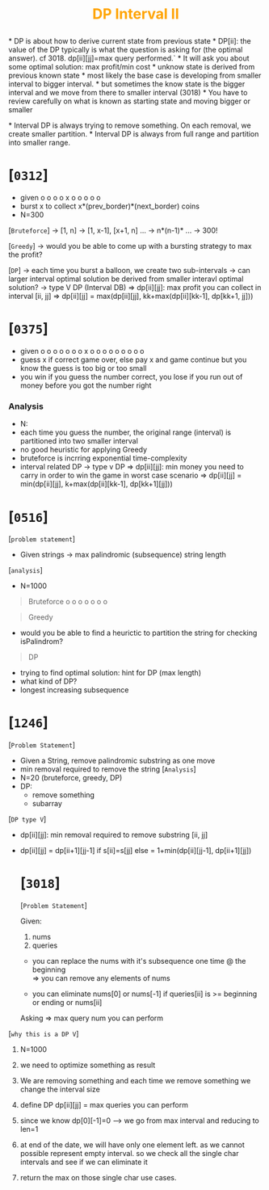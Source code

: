 # <p style="text-align: center"> <span style="color:Orange">DP Interval II</span> </p>

<p>
  * DP is about how to derive current state from previous state
  * DP[ii]: the value of the DP typically is what the question is asking for (the optimal answer).  cf 3018.  dp[ii][jj]=max query performed.`
  * It will ask you about some optimal solution: max profit/min cost
  * unknow state is derived from previous known state
  * most likely the base case is developing from smaller interval to bigger interval. 
  * but sometimes the know state is the bigger interval and we move from there to smaller interval (3018)
  * You have to review carefully on what is known as starting state and moving bigger or smaller
</p>

<p>
    * Interval DP is always trying to remove something.  On each removal, we create smaller partition.  
    * Interval DP is always from full range and partition into smaller range.
</p>


# [`0312`]
* given o o o o x o o o o o
* burst x to collect x*(prev_border)*(next_border) coins
* N=300

[`Bruteforce`]
-> [1, n] -> [1, x-1], [x+1, n] ...
-> n*(n-1)* ...
-> 300!

[`Greedy`]
-> would you be able to come up with a bursting strategy to max the profit?

[`DP`]
-> each time you burst a balloon, we create two sub-intervals
-> can larger interval optimal solution be derived from smaller interavl optimal solution?
-> type V DP (Interval DB)
=> dp[ii][jj]: max profit you can collect in interval [ii, jj]
=> dp[ii][jj] = max(dp[ii][jj], kk+max(dp[ii][kk-1], dp[kk+1, jj]))

  
# [`0375`]
* given o o o o o o o x o o o o o o o o o
* guess x if correct game over, else pay x and game continue but you know the guess is too big or too small
* you win if you guess the number correct, you lose if you run out of money before you got the number right

### Analysis
* N:
* each time you guess the number, the original range (interval) is partitioned into two smaller interval
* no good heuristic for applying Greedy
* bruteforce is incrring exponential time-complexity
* interval related DP -> type v DP
=> dp[ii][jj]: min money you need to carry in order to win the game in worst case scenario
=> dp[ii][jj] = min(dp[ii][jj], k+max(dp[ii][kk-1], dp[kk+1][jj]))


# [`0516`]
[`problem statement`]
* Given strings -> max palindromic (subsequence) string length  
  
[`analysis`]
* N=1000
> Bruteforce
o o o o o o o


> Greedy  
* would you be able to find a heurictic to partition the string for checking isPalindrom?
  
> DP
* trying to find optimal solution: hint for DP (max length)
* what kind of DP?
* longest increasing subsequence

# [`1246`]
[`Problem Statement`]  
* Given a String, remove palindromic substring as one move
* min removal required to remove the string
[`Analysis`]  
* N=20 (bruteforce, greedy, DP)
* DP: 
  * remove something
  * subarray

[`DP type V`]  
* dp[ii][jj]: min removal required to remove substring [ii, jj]
  
* dp[ii][jj] = dp[ii+1][jj-1] if s[ii]=s[jj]
  else
             = 1+min(dp[ii][jj-1], dp[ii+1][jj])
   

   # [`3018`]
   [`Problem Statement`]  
   
    Given:     
     1. nums  
     2. queries
    
    * you can replace the nums with it's subsequence one time @ the beginning  
    => you can remove any elements of nums
  
    * you can eliminate nums[0] or nums[-1] if queries[ii] is >= beginning or ending or nums[ii]  

    Asking => max query num you can perform

[`why this is a DP V`]  
1. N=1000
2. we need to optimize something as result
3. We are removing something and each time we remove something we change the interval size

4. define DP 
dp[ii][jj] = max queries you can perform

5. since we know dp[0][-1]=0  --> we go from max interval and reducing to len=1
6. at end of the date, we will have only one element left. as we cannot possible represent empty interval. so we check all the single char intervals and see if we can eliminate it
7. return the max on those single char use cases.
   




